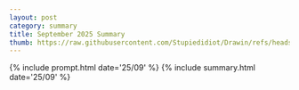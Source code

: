 ```yaml
---
layout: post
category: summary
title: September 2025 Summary
thumb: https://raw.githubusercontent.com/Stupiedidiot/Drawin/refs/heads/main/entries/2509/vane.png
---
```


{% include prompt.html date='25/09' %}
{% include summary.html date='25/09' %}